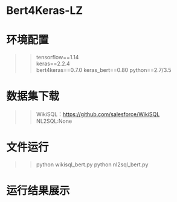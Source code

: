 # Bert4Keras-LZ

环境配置
================  
>>tensorflow==1.14  
>>keras==2.2.4  
>>bert4keras==0.7.0 
>>keras_bert==0.80 
>>python==2.7/3.5  
>>


数据集下载
================  
>>WikiSQL：https://github.com/salesforce/WikiSQL  
>>NL2SQL:None
>>

文件运行
===============  
>>python wikisql_bert.py
>>python nl2sql_bert.py

运行结果展示
==============  
